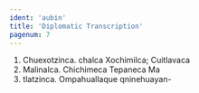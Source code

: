 ```yaml
---
ident: 'aubin'
title: 'Diplomatic Transcription'
pagenum: 7
---
```

1.    Chuexotzinca. chalca Xochimilca; Cuitlavaca
2.    Malinalca. Chichimeca Tepaneca Ma
3.	tlatzinca. Ompahuallaque qninehuayan-
